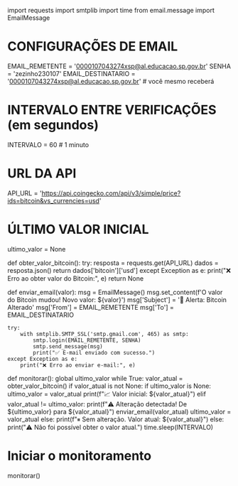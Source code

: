 import requests
import smtplib
import time
from email.message import EmailMessage

# CONFIGURAÇÕES DE EMAIL
EMAIL_REMETENTE = '0000107043274xsp@al.educacao.sp.gov.br'
SENHA = 'zezinho230107'
EMAIL_DESTINATARIO = '0000107043274xsp@al.educacao.sp.gov.br'  # você mesmo receberá

# INTERVALO ENTRE VERIFICAÇÕES (em segundos)
INTERVALO = 60  # 1 minuto

# URL DA API
API_URL = 'https://api.coingecko.com/api/v3/simple/price?ids=bitcoin&vs_currencies=usd'

# ÚLTIMO VALOR INICIAL
ultimo_valor = None

def obter_valor_bitcoin():
    try:
        resposta = requests.get(API_URL)
        dados = resposta.json()
        return dados['bitcoin']['usd']
    except Exception as e:
        print("❌ Erro ao obter valor do Bitcoin:", e)
        return None

def enviar_email(valor):
    msg = EmailMessage()
    msg.set_content(f'O valor do Bitcoin mudou! Novo valor: ${valor}')
    msg['Subject'] = '🚨 Alerta: Bitcoin Alterado'
    msg['From'] = EMAIL_REMETENTE
    msg['To'] = EMAIL_DESTINATARIO

    try:
        with smtplib.SMTP_SSL('smtp.gmail.com', 465) as smtp:
            smtp.login(EMAIL_REMETENTE, SENHA)
            smtp.send_message(msg)
            print("✅ E-mail enviado com sucesso.")
    except Exception as e:
        print("❌ Erro ao enviar e-mail:", e)

def monitorar():
    global ultimo_valor
    while True:
        valor_atual = obter_valor_bitcoin()
        if valor_atual is not None:
            if ultimo_valor is None:
                ultimo_valor = valor_atual
                print(f"📈 Valor inicial: ${valor_atual}")
            elif valor_atual != ultimo_valor:
                print(f"⚠️ Alteração detectada! De ${ultimo_valor} para ${valor_atual}")
                enviar_email(valor_atual)
                ultimo_valor = valor_atual
            else:
                print(f"⏸ Sem alteração. Valor atual: ${valor_atual}")
        else:
            print("⚠️ Não foi possível obter o valor atual.")
        time.sleep(INTERVALO)

# Iniciar o monitoramento
monitorar()
